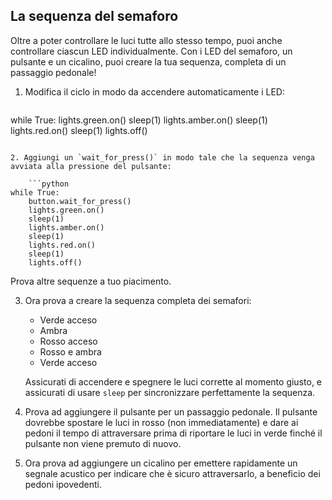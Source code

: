 ## La sequenza del semaforo

Oltre a poter controllare le luci tutte allo stesso tempo, puoi anche controllare ciascun LED individualmente. Con i LED del semaforo, un pulsante e un cicalino, puoi creare la tua sequenza, completa di un passaggio pedonale!

1. Modifica il ciclo in modo da accendere automaticamente i LED:
    
    ```python
while True:
    lights.green.on()
    sleep(1)
    lights.amber.on()
    sleep(1)
    lights.red.on()
    sleep(1)
    lights.off()
```

2. Aggiungi un `wait_for_press()` in modo tale che la sequenza venga avviata alla pressione del pulsante:
    
    ```python
while True:
    button.wait_for_press()
    lights.green.on()
    sleep(1)
    lights.amber.on()
    sleep(1)
    lights.red.on()
    sleep(1)
    lights.off()
```

Prova altre sequenze a tuo piacimento.

3. Ora prova a creare la sequenza completa dei semafori:
    
    - Verde acceso
    - Ambra
    - Rosso acceso
    - Rosso e ambra
    - Verde acceso
    
    Assicurati di accendere e spegnere le luci corrette al momento giusto, e assicurati di usare `sleep` per sincronizzare perfettamente la sequenza.

4. Prova ad aggiungere il pulsante per un passaggio pedonale. Il pulsante dovrebbe spostare le luci in rosso (non immediatamente) e dare ai pedoni il tempo di attraversare prima di riportare le luci in verde finché il pulsante non viene premuto di nuovo.

5. Ora prova ad aggiungere un cicalino per emettere rapidamente un segnale acustico per indicare che è sicuro attraversarlo, a beneficio dei pedoni ipovedenti.